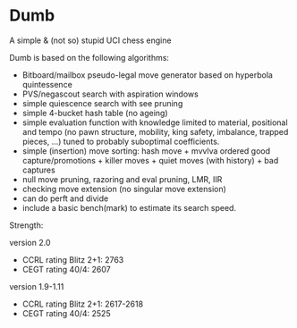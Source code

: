 # Dumb
A simple &amp; (not so) stupid UCI chess engine

Dumb is based on the following algorithms:

 - Bitboard/mailbox pseudo-legal move generator based on hyperbola quintessence
 - PVS/negascout search with aspiration windows
 - simple quiescence search with see pruning
 - simple 4-bucket hash table (no ageing)
 - simple evaluation function with knowledge limited to material, positional and tempo (no pawn structure, mobility, king safety, imbalance, trapped pieces, ...) tuned to probably suboptimal coefficients.
 - simple (insertion) move sorting: hash move + mvvlva ordered good capture/promotions + killer moves + quiet moves (with history) + bad captures
 - null move pruning, razoring and eval pruning, LMR, IIR
 - checking move extension (no singular move extension)
 - can do perft and divide
 - include a basic bench(mark) to estimate its search speed.

Strength:

version 2.0
 - CCRL rating Blitz 2+1: 2763
 - CEGT rating 40/4: 2607

version 1.9-1.11
 - CCRL rating Blitz 2+1: 2617-2618
 - CEGT rating 40/4: 2525

